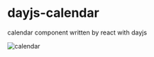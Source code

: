 # dayjs-calendar
calendar component written by react with dayjs

![calendar](https://user-images.githubusercontent.com/12035578/84247593-49f25c00-ab43-11ea-9d92-50ff7734425c.png)
